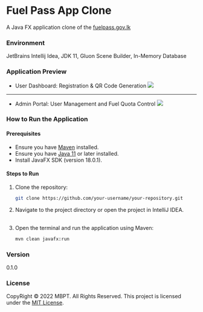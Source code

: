# Fuel Pass App Clone
A Java FX application clone of the [fuelpass.gov.lk](fuelpass.gov.lk)

### Environment
JetBrains Intellij Idea, JDK 11, Gluon Scene Builder, In-Memory Database

### Application Preview

- User Dashboard: Registration & QR Code Generation
![](asset/user-dashboard.gif)

---

- Admin Portal: User Management and Fuel Quota Control
![](asset/admin-portal.gif)

### How to Run the Application

#### Prerequisites
- Ensure you have [Maven](https://maven.apache.org/) installed.
- Ensure you have [Java 11](https://www.oracle.com/java/technologies/javase-jdk11-downloads.html) or later installed.
- Install JavaFX SDK (version 18.0.1).

#### Steps to Run

1. Clone the repository:
   ```bash
   git clone https://github.com/your-username/your-repository.git
   
2. Navigate to the project directory or open the project in IntelliJ IDEA. <br><br>

3. Open the terminal and run the application using Maven:
    ```bash
   mvn clean javafx:run

### Version
0.1.0

### License
CopyRight &copy; 2022 MBPT. All Rights Reserved.
This project is licensed under the [MIT License](LICENSE.txt).